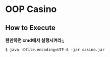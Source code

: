 # OOP Casino

## How to Execute

**웬만하면 cmd에서 실행시켜라;;**

```$ java -Dfile.encoding=UTF-8 -jar casino.jar```
